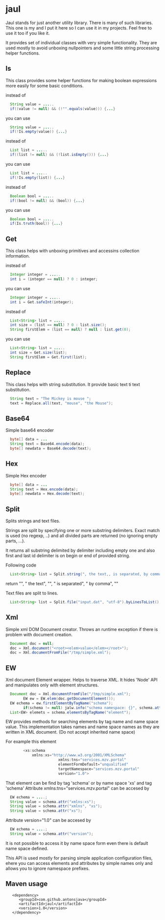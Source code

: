 
# jaul

Jaul stands for just another utility library. There is many of such libraries.
This one is my and I put it here so I can use it in my projects. Feel free to 
use it too if you like it. 

It provides set of individual classes with very simple functionality. They are 
used mostly to avoid unboxing nullpointers and some little string processing 
helper functions.

## Is

This class provides some helper functions for making boolean expressions more 
easily for some basic conditions. 

instead of 
```java
  String value = .....
  if((value != null) && (!"".equals(value))) {...}
```
you can use
```java
  String value = .....
  if(!Is.empty(value)) {...}
```

instead of 
```java
  List list = .....
  if((list != null) && (!list.isEmpty())) {...}
```
you can use
```java
  List list = .....
  if(!Is.empty(list)) {...}
```

instead of 
```java
  Boolean bool = .....
  if((bool != null) && (bool)) {...}
```
you can use
```java
  Boolean bool = .....
  if(Is.truth(bool)) {...}
```


## Get

This class helps with unboxing primitives and accessins collection information. 

instead of 
```java
  Integer integer = .....
  int i = (integer == null) ? 0 : integer;
```
you can use
```java
  Integer integer = .....
  int i = Get.safeInt(integer);
```


instead of 
```java
  List<String> list = .....
  int size = (list == null) ? 0 : list.size();
  String firstElem = (list == null) ? null : list.get(0);
```
you can use
```java
  List<String> list = .....
  int size = Get.size(list);
  String firstElem = Get.first(list);
```

## Replace

This class helps with string substitution. It provide basic text ti text substitution. 

```java
  String text = "The Mickey is mouse ";
  text = Replace.all(text, "mouse", "the Mouse");
```

## Base64

Simple base64 encoder

```java
  byte[] data = ...
  String text = Base64.encode(data);
  byte[] newdata = Base64.decode(text);
```

## Hex

Simple Hex encoder

```java
  byte[] data = ...
  String text = Hex.encode(data);
  byte[] newdata = Hex.decode(text);
```



## Split

Splits strings and text files. 

Strings are split by specifying one or more substring delimiters. Exact match 
is used (no regexp, ..) and all divided parts are returned (no ignoring 
empty parts, ...). 

It returns all substring delimited by delimiter including empty one and also 
first and last id delimiter is on begin or end of provided string.

Following code
```java
  List<String> list = Split.string(", the text,, is separated, by comma,").bySubstringToList(",");
```
return "", " the text", "", " is separated", " by comma", ""


Text files are split to lines.
```java
  List<String> list = Split.file("input.dat", "utf-8").byLinesToList();
```

## Xml

Simple xml DOM Document creator. Throws an runtime exception if there is problem with 
document creation.

```java
  Document doc = null;
  doc = Xml.document("<root><elem>value</elem></root>");
  doc = Xml.documentFromFile("/tmp/simple.xml");
```

## EW

Xml document Element wrapper. Helps to traverse XML. It hides 'Node' API and manipulates 
only with element structures.

```java
  Document doc = Xml.documentFromFile("/tmp/simple.xml");
		EW ew = EW.elem(doc.getDocumentElement());
  EW echema = ew.firstElementByTagName("schema");
		if(schema != null) jalw.info("schema namespace: {}", schema.attr("targetNamespace"))`
  List<EW> elemets = schema.elementsByTagName("element");
```
EW provides methods for searching elements by tag name and name space value. This implementation
takes names and name space names as they are written in XML document. (Do not accept inherited name space)

For example this element
```java
		<xs:schema 
		    xmlns:xs="http://www.w3.org/2001/XMLSchema" 
						xmlns:tns="services.mzv.portal" 
						elementFormDefault="unqualified" 
						targetNamespace="services.mzv.portal" 
						version="1.0">
```
That element can be find by tag 'schema' or by name space 'xs' and tag 'schema'
Attribute xmlns:tns="services.mzv.portal" can be accesed by 
```java
  EW echema = ....;
  String value = schema.attr("xmlns:xs");
  String value = schema.attr("xmlns", "xs");
  String value = schema.attr("xs");
```
Attribute version="1.0" can be accesed by 
```java
  EW echema = ....;
  String value = schema.attr("version");
```
It is not possible to access it by name space form even there is default name space defined. 

This API is used mostly for parsing simple application configuration files, ehere you can 
access elements and attributes by simple names only and allows you to ignore namespace prefixes.


## Maven usage

```
   <dependency>
      <groupId>com.github.antonsjava</groupId>
      <artifactId>jaul</artifactId>
      <version>1.0</version>
   </dependency>
```



